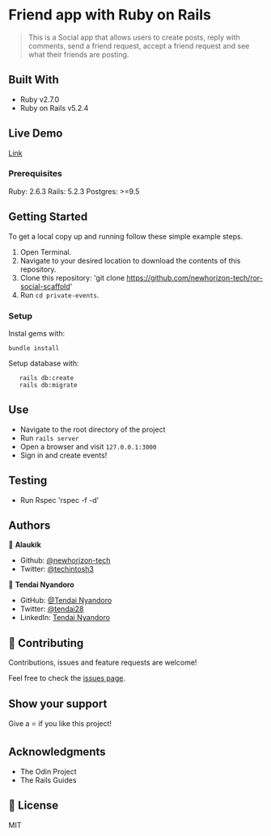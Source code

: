 # Friend app with Ruby on Rails

> This is a Social app that allows users to create posts, reply with comments, send a friend request, accept a friend request and see what their friends are posting.

## Built With

- Ruby v2.7.0
- Ruby on Rails v5.2.4

## Live Demo

[Link](https://frozen-everglades-42625.herokuapp.com/)

### Prerequisites

Ruby: 2.6.3
Rails: 5.2.3
Postgres: >=9.5

## Getting Started

To get a local copy up and running follow these simple example steps.
1. Open Terminal.
2. Navigate to your desired location to download the contents of this repository.
3. Clone this repository: 'git clone https://github.com/newhorizon-tech/ror-social-scaffold'
4. Run ```cd private-events```.

### Setup

Instal gems with:

```
bundle install
```

Setup database with:

```
   rails db:create
   rails db:migrate
```


## Use

- Navigate to the root directory of the project
- Run `rails server`
- Open a browser and visit `127.0.0.1:3000`
- Sign in and create events!

## Testing

- Run Rspec 'rspec -f -d'


## Authors

👤 **Alaukik**

- Github: [@newhorizon-tech](https://github.com/newhorizon-tech)
- Twitter: [@techintosh3](https://twitter.com/techintosh3)

👤 **Tendai Nyandoro**

- GitHub: [@Tendai Nyandoro](https://github.com/tnyandoro)
- Twitter: [@tendai28](https://twitter.com/tendai28)
- LinkedIn: [Tendai Nyandoro](https://www.linkedin.com/in/tendai-nyandoro/)

## 🤝 Contributing

Contributions, issues and feature requests are welcome!

Feel free to check the [issues page](https://github.com/newhorizon-tech/ror-social-scaffold/issues/).

## Show your support

Give a ⭐️ if you like this project!

## Acknowledgments

- The Odin Project
- The Rails Guides

## 📝 License

MIT

